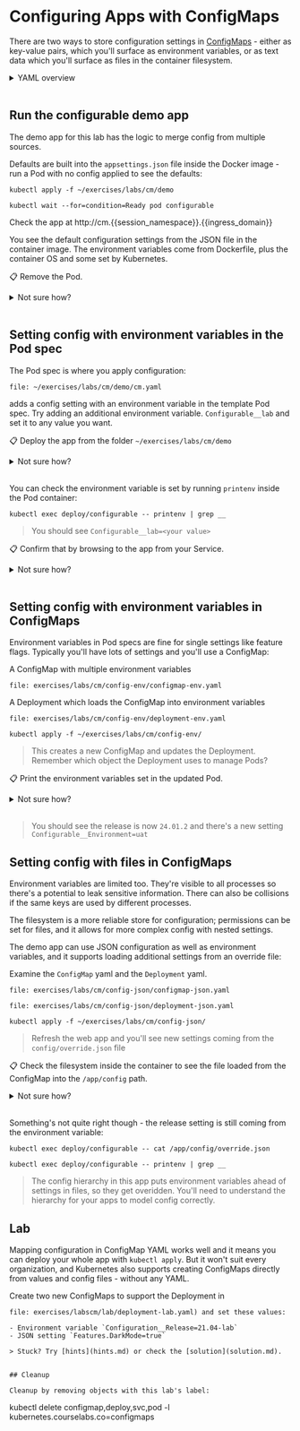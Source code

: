 # Configuring Apps with ConfigMaps

There are two ways to store configuration settings in [ConfigMaps](https://kubernetes.io/docs/concepts/configuration/configmap/) - either as key-value pairs, which you'll surface as environment variables, or as text data which you'll surface as files in the container filesystem.

<details>
  <summary>YAML overview</summary>

## ConfigMap and Pod YAML - using environment variables

Key-value pairs are defined in YAML like this:

```
apiVersion: v1
kind: ConfigMap
metadata:
  name: configurable-env
data:
  Configurable__Environment: uat
```

The metadata is standard - you'll reference the name of the ConfigMap in the Pod spec to load settings.

* `data` - list of settings as key-value pairs, separated with colons

In the Pod spec you add a reference:

```
spec:
  containers:
    - name: app
      image: sixeyed/configurable:21.04
      envFrom:
        - configMapRef:
            name: configurable-env
```

* `envFrom` - load all the values in the source as environment variables

## ConfigMap and Pod YAML - using the container filesystem

Text files are defined in the same YAML structure, with an entry for each file:

```
apiVersion: v1
kind: ConfigMap
metadata:
  name: configurable-override
data:
  override.json: |-
    {
      "Configurable": {
        "Release": "21.04.01"
      }
    }
```

> Careful with the whitespace - the file data needs to be indented one stop more than the filename

The API spec is the same, but in this format:

* `data` - list of files, with the filename set and the contents following the separator `|-`

In the Pod spec you can load all the values into the container filesystem as volume mounts:

```
spec:
  containers:
    - name: app
      image: sixeyed/configurable:21.04
      volumeMounts:
        - name: config-override
          mountPath: "/app/config"
          readOnly: true
  volumes:
    - name: config-override
      configMap:
        name: configurable-override
```

Volumes are defined at the Pod level - they are storage units which are part of the Pod environment. You load the storage unit into the container filesystem using a mount.

* `volumes` - list of storage units to load, can be ConfigMaps, Secrets or other types
* `volumeMounts` - list of volumes to mount into the container filesystem
* `volumeMounts.name` - matches the name of the volume
* `volumeMounts.mountPath` - the directory path where the volume is surfaced
* `volumeMounts.readOnly` - flag whether the volume is read-only or editable

</details><br/>

## Run the configurable demo app

The demo app for this lab has the logic to merge config from multiple sources. 

Defaults are built into the `appsettings.json` file inside the Docker image - run a Pod with no config applied to see the defaults:

```
kubectl apply -f ~/exercises/labs/cm/demo

kubectl wait --for=condition=Ready pod configurable

```


Check the app at http://cm.{{session_namespace}}.{{ingress_domain}} 

You see the default configuration settings from the JSON file in the container image. The environment variables come from Dockerfile, plus the container OS and some set by Kubernetes.

📋 Remove the Pod.

<details>
  <summary>Not sure how?</summary>

```
kubectl delete deployment cm-web
```

</details><br />

## Setting config with environment variables in the Pod spec

The Pod spec is where you apply configuration:
```editor:open-file
file: ~/exercises/labs/cm/demo/cm.yaml
```

adds a config setting with an environment variable in the template Pod spec. Try adding an additional environment variable. ```Configurable__lab``` and set it to any value you want.

📋 Deploy the app from the folder `~/exercises/labs/cm/demo`

<details>
  <summary>Not sure how?</summary>

```
kubectl apply -f ~/exercises/labs/cm/demo
```

</details><br />

You can check the environment variable is set by running `printenv` inside the Pod container:

```
kubectl exec deploy/configurable -- printenv | grep __
```

> You should see `Configurable__lab=<your value>`

📋 Confirm that by browsing to the app from your Service.

<details>
  <summary>Not sure how?</summary>

```
# print the Service details:
kubectl get ing cm-ingress
```

</details><br />

## Setting config with environment variables in ConfigMaps

Environment variables in Pod specs are fine for single settings like feature flags. Typically you'll have lots of settings and you'll use a ConfigMap:

A ConfigMap with multiple environment variables

```editor:open-file
file: exercises/labs/cm/config-env/configmap-env.yaml
```

A Deployment which loads the ConfigMap into environment variables

```editor:open-file
file: exercises/labs/cm/config-env/deployment-env.yaml
```


```
kubectl apply -f ~/exercises/labs/cm/config-env/
```

> This creates a new ConfigMap and updates the Deployment. Remember which object the Deployment uses to manage Pods?

📋 Print the environment variables set in the updated Pod.

<details>
  <summary>Not sure how?</summary>

```
kubectl exec deploy/configurable -- printenv | grep __
```

</details><br />

> You should see the release is now `24.01.2` and there's a new setting `Configurable__Environment=uat`

## Setting config with files in ConfigMaps

Environment variables are limited too. They're visible to all processes so there's a potential to leak sensitive information. There can also be collisions if the same keys are used by different processes.

The filesystem is a more reliable store for configuration; permissions can be set for files, and it allows for more complex config with nested settings.

The demo app can use JSON configuration as well as environment variables, and it supports loading additional settings from an override file:


Examine the `ConfigMap` yaml and the `Deployment` yaml.

```editor:open-file
file: exercises/labs/cm/config-json/configmap-json.yaml
```

```editor:open-file
file: exercises/labs/cm/config-json/deployment-json.yaml
```

```execute-1
kubectl apply -f ~/exercises/labs/cm/config-json/
```

> Refresh the web app and you'll see new settings coming from the `config/override.json` file

📋 Check the filesystem inside the container to see the file loaded from the ConfigMap into the `/app/config` path.

<details>
  <summary>Not sure how?</summary>

Explore the container filesystem with `exec` commands:

```execute-1
kubectl exec deploy/configurable -- ls /app/
```
```execute-1
kubectl exec deploy/configurable -- ls /app/config/
```
```execute-1
kubectl exec deploy/configurable -- cat /app/config/override.json
```

> The first JSON file is from the container image, the second is from the ConfigMap volume mount.

</details><br />

Something's not quite right though - the release setting is still coming from the environment variable:

```
kubectl exec deploy/configurable -- cat /app/config/override.json

kubectl exec deploy/configurable -- printenv | grep __
```

> The config hierarchy in this app puts environment variables ahead of settings in files, so they get overidden. You'll need to understand the hierarchy for your apps to model config correctly.

## Lab

Mapping configuration in ConfigMap YAML works well and it means you can deploy your whole app with `kubectl apply`. But it won't suit every organization, and Kubernetes also supports creating ConfigMaps directly from values and config files - without any YAML.

Create two new ConfigMaps to support the Deployment in 

```editor:open-file
file: exercises/labscm/lab/deployment-lab.yaml) and set these values:

- Environment variable `Configuration__Release=21.04-lab`
- JSON setting `Features.DarkMode=true`

> Stuck? Try [hints](hints.md) or check the [solution](solution.md).


## Cleanup

Cleanup by removing objects with this lab's label:

```
kubectl delete configmap,deploy,svc,pod -l kubernetes.courselabs.co=configmaps
```